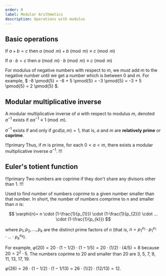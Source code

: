 ```yaml
---
order: 0
label: Modular Arithmetics
description: Operations with modulus
---
```


## Basic operations


If $a + b = c$ then $a \pmod{m} + b \pmod{m} \equiv c \pmod{m}$

If $a \cdot b = c$ then $a \pmod{m} \cdot b \pmod{m} \equiv c \pmod{m}$

For modulus of negative numbers with respect to $m$, we must add $m$ to the negative number until we get a number which is between $0$ and $m$. For example, $ -8 \pmod{5} = -8 + 5 \pmod{5} = -3 \pmod{5} = -3 + 5 \pmod{5} = 2 \pmod{5} $.

## Modular multiplicative inverse

A modular multiplicative inverse of $a$ with respect to modulus $m$, denoted $a^{-1}$ exists if $aa^{-1} \equiv 1 \pmod {m}$.

$a^{-1}$ exists if and only if $gcd(a, m) = 1$, that is, $a$ and $m$ are **relatively prime** or **coprime**.

!!!primary
Thus, if $m$ is prime, for each $0 < a < m$, there exists a modular multiplicative inverse $a^{-1}$.
!!!

## Euler's totient function

!!!primary
Two numbers are coprime if they don't share any divisors other than 1. 
!!!

Used to find number of numbers coprime to a given number smaller than that number. In short, the number of numbers comprime to $n$ and smaller than $n$ is:

$$ \varphi(n)= n \cdot (1-\frac{1}{p_{1}}) \cdot (1-\frac{1}{p_{2}}) \cdot ... \cdot (1-\frac{1}{p_{k}}) $$

where $p_1, p_2, ..., p_k$ are the distinct prime factors of $n$ (that is, $n = p_{1}^{e_1} \cdot p_{1}^{e_1} \cdot ... \cdot p_{k}^{e_k}$).

For example, $\varphi(20) = 20\cdot(1-1/2)\cdot(1-1/5) = 20\cdot(1/2)\cdot(4/5) = 8$ because $20 = 2^2\cdot 5$. The numbers coprime to 20 and smaller than 20 are 3, 5, 7, 9, 11, 13, 17, 19.

$\varphi(26) = 26\cdot(1-1/2)\cdot(1-1/13) = 26\cdot(1/2)\cdot(12/13)=12$.
